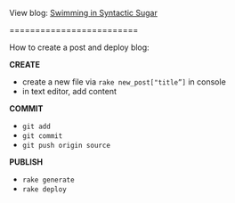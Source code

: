 View blog: <a href=http://glamouracademy.github.io/>Swimming in Syntactic Sugar</a>

=========================


How to create a post and deploy blog:


<strong>CREATE</strong>
* create a new file via `rake new_post["title”]` in console
* in text editor, add content


<strong>COMMIT</strong>
* `git add`
* `git commit`
* `git push origin source`


<strong>PUBLISH</strong>
* `rake generate`
* `rake deploy`
